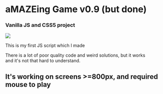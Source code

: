 <h1> aMAZEing Game v0.9 (but done)</h1>
<h3> Vanilla JS and CSS5 project</h3>
<img src="https://image.prntscr.com/image/5qRYmgWDQyC0IazGH0QhMA.png" />
<p>This is my first JS script which I made</p>
There is a lot of poor quality code and weird solutions, but it works<br>
and it's not that hard to understand.

<h2>It's working on screens >=800px, and required mouse to play</h2>
